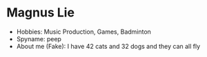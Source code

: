 # Magnus Lie

- Hobbies: Music Production, Games, Badminton
- Spyname: peep
- About me (Fake): I have 42 cats and 32 dogs and they can all fly
